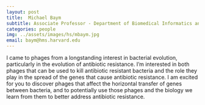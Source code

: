 ```yaml
---
layout: post
title:  Michael Baym
subtitle: Associate Professor - Department of Biomedical Informatics and Microbiology
categories: people
img: ../assets/images/hs/mbaym.jpg
email: baym@hms.harvard.edu
---
```


I came to phages from a longstanding interest in bacterial evolution, particularly in the evolution of antibiotic resistance. I’m interested in both phages that can be used to kill antibiotic resistant bacteria and the role they play in the spread of the genes that cause antibiotic resistance. I am excited for you to discover phages that affect the horizontal transfer of genes between bacteria, and to potentially use those phages and the biology we learn from them to better address antibiotic resistance.
